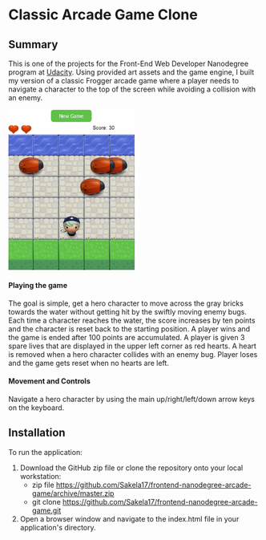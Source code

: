 # Classic Arcade Game Clone

## Summary
This is one of the projects for the Front-End Web Developer Nanodegree program at [Udacity](https://www.udacity.com/course/front-end-web-developer-nanodegree--nd001).
Using provided art assets and the game engine, I built my version of a classic Frogger arcade game where a player needs to navigate a character to the top of the screen while avoiding a collision with an enemy.

<img src="images/game_screenshot.png" alt="game screenshot" width="50%">

#### Playing the game
The goal is simple, get a hero character to move across the gray bricks towards the water without getting hit by the swiftly moving enemy bugs. Each time a character reaches the water, the score increases by ten points and the character is reset back to the starting position. A player wins and the game is ended after 100 points are accumulated.
A player is given 3 spare lives that are displayed in the upper left corner as red hearts. A heart is removed when a hero character collides with an enemy bug. Player loses and the game gets reset when no hearts are left.

#### Movement and Controls
Navigate a hero character by using the main up/right/left/down arrow keys on the keyboard.

## Installation
To run the application:
1. Download the GitHub zip file or clone the repository onto your local workstation:
    * zip file https://github.com/Sakela17/frontend-nanodegree-arcade-game/archive/master.zip
    * git clone https://github.com/Sakela17/frontend-nanodegree-arcade-game.git
2. Open a browser window and navigate to the index.html file in your application's directory.
